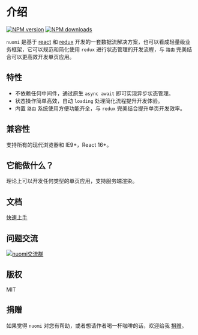 # 介绍

[![NPM version](https://img.shields.io/npm/v/nuomi)](https://npmjs.org/package/nuomi)
[![NPM downloads](https://img.shields.io/npm/dm/nuomi)](https://npmjs.org/package/nuomi)

`nuomi` 是基于 [react](https://github.com/facebook/react) 和 [redux](https://github.com/reduxjs/redux) 开发的一套数据流解决方案，也可以看成轻量级业务框架，它可以规范和简化使用 `redux` 进行状态管理的开发流程，与 `路由` 完美结合可以更高效开发单页应用。

## 特性

* 不依赖任何中间件，通过原生 `async await` 即可实现异步状态管理。
* 状态操作简单高效，自动 `loading` 处理简化流程提升开发体验。
* 内置 `路由` 系统使用方便功能齐全，与 `redux` 完美结合提升单页开发效率。

## 兼容性

支持所有的现代浏览器和 IE9+，React 16+。

## 它能做什么？

理论上可以开发任何类型的单页应用，支持服务端渲染。

## 文档

[快速上手](https://nuomijs.github.io/guide/quick-start.html)

## 问题交流

<a target="_blank" href="https://shang.qq.com/wpa/qunwpa?idkey=8be25ef578d99f158ac775b8354afd76fe82385ec58678f11b5b6ec002e5372e"><img border="0" src="https://pub.idqqimg.com/wpa/images/group.png" alt="nuomi交流群" title="nuomi交流群"></a>

## 版权

MIT

## 捐赠

如果觉得 `nuomi` 对您有帮助，或者想请作者喝一杯咖啡的话，欢迎给我 [捐赠](https://github.com/yinjiazeng/donate)。




